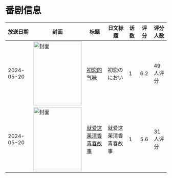 # 番剧信息

|放送日期|封面|标题|日文标题|话数|评分|评分人数|
|---|---|---|---|---|---|---|
|2024-05-20|<img src="https://lain.bgm.tv/pic/cover/c/7e/17/495479_aDG8b.jpg" alt="封面" style="width:150px;height:200px;object-fit:cover;">|[初恋的气味](https://bangumi.tv/subject/495479)|初恋のにおい|1|6.2|49人评分|
|2024-05-20|<img src="https://lain.bgm.tv/pic/cover/c/d1/36/495502_38NyS.jpg" alt="封面" style="width:150px;height:200px;object-fit:cover;">|[就爱这茉清香青春故事](https://bangumi.tv/subject/495502)|就爱这茉清香青春故事|1|5.6|31人评分|
